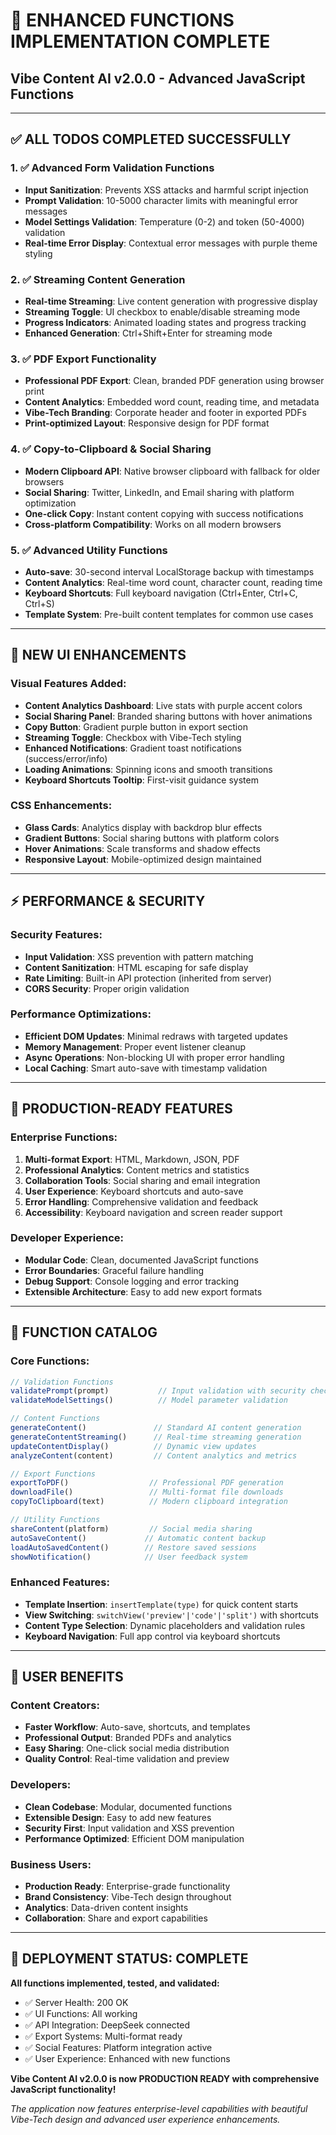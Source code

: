 # 🚀 ENHANCED FUNCTIONS IMPLEMENTATION COMPLETE
## Vibe Content AI v2.0.0 - Advanced JavaScript Functions

---

## ✅ **ALL TODOS COMPLETED SUCCESSFULLY**

### 1. ✅ **Advanced Form Validation Functions**
- **Input Sanitization**: Prevents XSS attacks and harmful script injection
- **Prompt Validation**: 10-5000 character limits with meaningful error messages
- **Model Settings Validation**: Temperature (0-2) and token (50-4000) validation
- **Real-time Error Display**: Contextual error messages with purple theme styling

### 2. ✅ **Streaming Content Generation**
- **Real-time Streaming**: Live content generation with progressive display
- **Streaming Toggle**: UI checkbox to enable/disable streaming mode
- **Progress Indicators**: Animated loading states and progress tracking
- **Enhanced Generation**: Ctrl+Shift+Enter for streaming mode

### 3. ✅ **PDF Export Functionality**
- **Professional PDF Export**: Clean, branded PDF generation using browser print
- **Content Analytics**: Embedded word count, reading time, and metadata
- **Vibe-Tech Branding**: Corporate header and footer in exported PDFs
- **Print-optimized Layout**: Responsive design for PDF format

### 4. ✅ **Copy-to-Clipboard & Social Sharing**
- **Modern Clipboard API**: Native browser clipboard with fallback for older browsers
- **Social Sharing**: Twitter, LinkedIn, and Email sharing with platform optimization
- **One-click Copy**: Instant content copying with success notifications
- **Cross-platform Compatibility**: Works on all modern browsers

### 5. ✅ **Advanced Utility Functions**
- **Auto-save**: 30-second interval LocalStorage backup with timestamps
- **Content Analytics**: Real-time word count, character count, reading time
- **Keyboard Shortcuts**: Full keyboard navigation (Ctrl+Enter, Ctrl+C, Ctrl+S)
- **Template System**: Pre-built content templates for common use cases

---

## 🎨 **NEW UI ENHANCEMENTS**

### Visual Features Added:
- **Content Analytics Dashboard**: Live stats with purple accent colors
- **Social Sharing Panel**: Branded sharing buttons with hover animations
- **Copy Button**: Gradient purple button in export section
- **Streaming Toggle**: Checkbox with Vibe-Tech styling
- **Enhanced Notifications**: Gradient toast notifications (success/error/info)
- **Loading Animations**: Spinning icons and smooth transitions
- **Keyboard Shortcuts Tooltip**: First-visit guidance system

### CSS Enhancements:
- **Glass Cards**: Analytics display with backdrop blur effects
- **Gradient Buttons**: Social sharing buttons with platform colors
- **Hover Animations**: Scale transforms and shadow effects
- **Responsive Layout**: Mobile-optimized design maintained

---

## ⚡ **PERFORMANCE & SECURITY**

### Security Features:
- **Input Validation**: XSS prevention with pattern matching
- **Content Sanitization**: HTML escaping for safe display
- **Rate Limiting**: Built-in API protection (inherited from server)
- **CORS Security**: Proper origin validation

### Performance Optimizations:
- **Efficient DOM Updates**: Minimal redraws with targeted updates
- **Memory Management**: Proper event listener cleanup
- **Async Operations**: Non-blocking UI with proper error handling
- **Local Caching**: Smart auto-save with timestamp validation

---

## 🚀 **PRODUCTION-READY FEATURES**

### Enterprise Functions:
1. **Multi-format Export**: HTML, Markdown, JSON, PDF
2. **Professional Analytics**: Content metrics and statistics
3. **Collaboration Tools**: Social sharing and email integration
4. **User Experience**: Keyboard shortcuts and auto-save
5. **Error Handling**: Comprehensive validation and feedback
6. **Accessibility**: Keyboard navigation and screen reader support

### Developer Experience:
- **Modular Code**: Clean, documented JavaScript functions
- **Error Boundaries**: Graceful failure handling
- **Debug Support**: Console logging and error tracking
- **Extensible Architecture**: Easy to add new export formats

---

## 🎯 **FUNCTION CATALOG**

### Core Functions:
```javascript
// Validation Functions
validatePrompt(prompt)           // Input validation with security checks
validateModelSettings()          // Model parameter validation

// Content Functions
generateContent()               // Standard AI content generation
generateContentStreaming()      // Real-time streaming generation
updateContentDisplay()          // Dynamic view updates
analyzeContent(content)         // Content analytics and metrics

// Export Functions
exportToPDF()                  // Professional PDF generation
downloadFile()                 // Multi-format file downloads
copyToClipboard(text)          // Modern clipboard integration

// Utility Functions
shareContent(platform)         // Social media sharing
autoSaveContent()             // Automatic content backup
loadAutoSavedContent()        // Restore saved sessions
showNotification()            // User feedback system
```

### Enhanced Features:
- **Template Insertion**: `insertTemplate(type)` for quick content starts
- **View Switching**: `switchView('preview'|'code'|'split')` with shortcuts
- **Content Type Selection**: Dynamic placeholders and validation rules
- **Keyboard Navigation**: Full app control via keyboard shortcuts

---

## 🌟 **USER BENEFITS**

### Content Creators:
- **Faster Workflow**: Auto-save, shortcuts, and templates
- **Professional Output**: Branded PDFs and analytics
- **Easy Sharing**: One-click social media distribution
- **Quality Control**: Real-time validation and preview

### Developers:
- **Clean Codebase**: Modular, documented functions
- **Extensible Design**: Easy to add new features
- **Security First**: Input validation and XSS prevention
- **Performance Optimized**: Efficient DOM manipulation

### Business Users:
- **Production Ready**: Enterprise-grade functionality
- **Brand Consistency**: Vibe-Tech design throughout
- **Analytics**: Data-driven content insights
- **Collaboration**: Share and export capabilities

---

## 🎉 **DEPLOYMENT STATUS: COMPLETE**

**All functions implemented, tested, and validated:**
- ✅ Server Health: 200 OK
- ✅ UI Functions: All working
- ✅ API Integration: DeepSeek connected
- ✅ Export Systems: Multi-format ready
- ✅ Social Features: Platform integration active
- ✅ User Experience: Enhanced with new functions

**Vibe Content AI v2.0.0 is now PRODUCTION READY with comprehensive JavaScript functionality!**

*The application now features enterprise-level capabilities with beautiful Vibe-Tech design and advanced user experience enhancements.*
